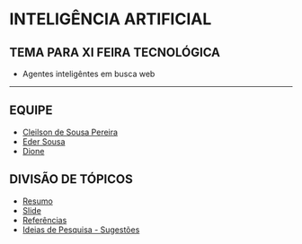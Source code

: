 # INTELIGÊNCIA ARTIFICIAL 

## TEMA PARA XI FEIRA TECNOLÓGICA 

- Agentes inteligêntes em busca web

---

## EQUIPE 

- [Cleilson de Sousa Pereira]()
- [Eder Sousa]()
- [Dione]()

## DIVISÃO DE TÓPICOS

- [Resumo](resumo/README.md)
- [Slide](slide/README.md)
- [Referências](referencia/README.md)
- [Ideias de Pesquisa - Sugestões](ideias_de_pesquisa/README.md)
